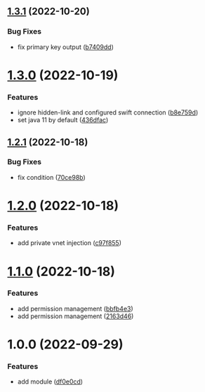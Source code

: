 ## [1.3.1](https://github.com/data-platform-hq/terraform-azurerm-function-app-linux/compare/v1.3.0...v1.3.1) (2022-10-20)


### Bug Fixes

* fix primary key output ([b7409dd](https://github.com/data-platform-hq/terraform-azurerm-function-app-linux/commit/b7409ddce89682b39d074ddf330d85d306e7b278))

# [1.3.0](https://github.com/data-platform-hq/terraform-azurerm-function-app-linux/compare/v1.2.1...v1.3.0) (2022-10-19)


### Features

* ignore hidden-link and configured swift connection ([b8e759d](https://github.com/data-platform-hq/terraform-azurerm-function-app-linux/commit/b8e759d9f558b0fb3a90c9b9f554d83bf8c22d34))
* set java 11 by default ([436dfac](https://github.com/data-platform-hq/terraform-azurerm-function-app-linux/commit/436dfac14ff10fa86aed3ad920749b24eaaf1082))

## [1.2.1](https://github.com/data-platform-hq/terraform-azurerm-function-app-linux/compare/v1.2.0...v1.2.1) (2022-10-18)


### Bug Fixes

* fix condition ([70ce98b](https://github.com/data-platform-hq/terraform-azurerm-function-app-linux/commit/70ce98be3ab81d72fa2babec8fa39436c497aabd))

# [1.2.0](https://github.com/data-platform-hq/terraform-azurerm-function-app-linux/compare/v1.1.0...v1.2.0) (2022-10-18)


### Features

* add private vnet injection ([c97f855](https://github.com/data-platform-hq/terraform-azurerm-function-app-linux/commit/c97f855b808602d51724f0dea766465d30ee06b6))

# [1.1.0](https://github.com/data-platform-hq/terraform-azurerm-function-app-linux/compare/v1.0.0...v1.1.0) (2022-10-18)


### Features

* add permission management ([bbfb4e3](https://github.com/data-platform-hq/terraform-azurerm-function-app-linux/commit/bbfb4e342f444652dcedf4d25bd59b2128bf1bca))
* add permission management ([2163d46](https://github.com/data-platform-hq/terraform-azurerm-function-app-linux/commit/2163d46a44e4880e4a8e2fd6b0006efced1d48a8))

# 1.0.0 (2022-09-29)


### Features

* add module ([df0e0cd](https://github.com/data-platform-hq/terraform-azurerm-function-app-linux/commit/df0e0cdd8d700637eb6a026b0801255d87134337))
